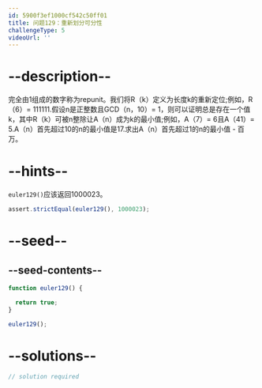```yaml
---
id: 5900f3ef1000cf542c50ff01
title: 问题129：重新划分可分性
challengeType: 5
videoUrl: ''
---
```


# --description--

完全由1组成的数字称为repunit。我们将R（k）定义为长度k的重新定位;例如，R（6）= 111111.假设n是正整数且GCD（n，10）= 1，则可以证明总是存在一个值k，其中R（k）可被n整除让A（n）成为k的最小值;例如，A（7）= 6且A（41）= 5.A（n）首先超过10的n的最小值是17.求出A（n）首先超过1的n的最小值 - 百万。

# --hints--

`euler129()`应该返回1000023。

```js
assert.strictEqual(euler129(), 1000023);
```

# --seed--

## --seed-contents--

```js
function euler129() {

  return true;
}

euler129();
```

# --solutions--

```js
// solution required
```
